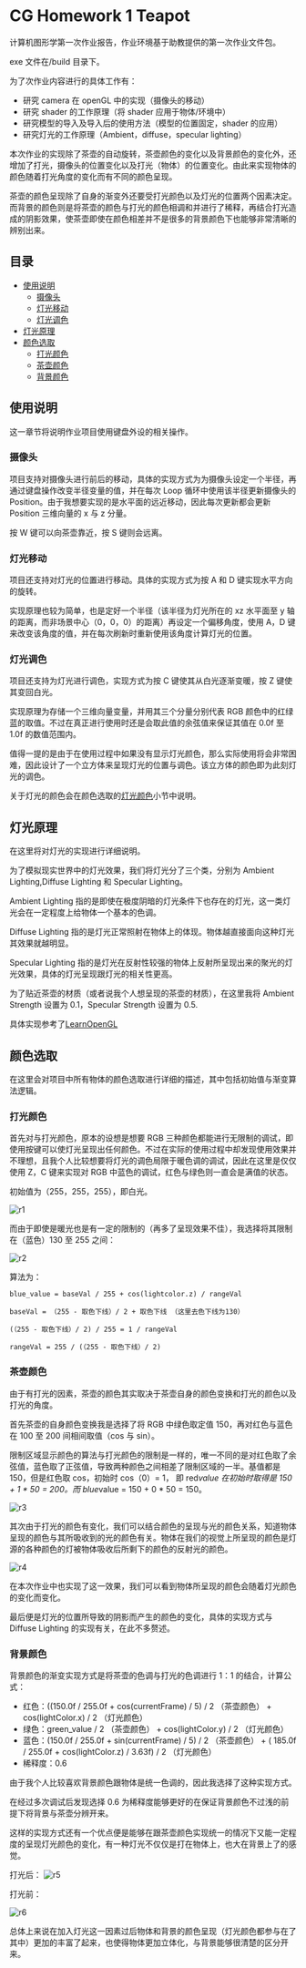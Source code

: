 # CG Homework 1 Teapot

计算机图形学第一次作业报告，作业环境基于助教提供的第一次作业文件包。

exe 文件在/build 目录下。

为了次作业内容进行的具体工作有：

- 研究 camera 在 openGL 中的实现（摄像头的移动）
- 研究 shader 的工作原理（将 shader 应用于物体/环境中）
- 研究模型的导入及导入后的使用方法（模型的位置固定，shader 的应用）
- 研究灯光的工作原理（Ambient，diffuse，specular lighting）

本次作业的实现除了茶壶的自动旋转，茶壶颜色的变化以及背景颜色的变化外，还增加了打光，摄像头的位置变化以及打光（物体）的位置变化。由此来实现物体的颜色随着打光角度的变化而有不同的颜色呈现。

茶壶的颜色呈现除了自身的渐变外还要受打光颜色以及灯光的位置两个因素决定。而背景的颜色则是将茶壶的颜色与打光的颜色相调和并进行了稀释，再结合打光造成的阴影效果，使茶壶即使在颜色相差并不是很多的背景颜色下也能够非常清晰的辨别出来。

## 目录

- [使用说明](#使用说明)
  - [摄像头](#摄像头)
  - [灯光移动](#灯光移动)
  - [灯光调色](#灯光调色)
- [灯光原理](#灯光原理)
- [颜色选取](#颜色选取)
  - [打光颜色](#灯光颜色)
  - [茶壶颜色](#茶壶颜色)
  - [背景颜色](#背景颜色)

## 使用说明

这一章节将说明作业项目使用键盘外设的相关操作。

### 摄像头

项目支持对摄像头进行前后的移动，具体的实现方式为为摄像头设定一个半径，再通过键盘操作改变半径变量的值，并在每次 Loop 循环中使用该半径更新摄像头的 Position。由于我想要实现的是水平面的远近移动，因此每次更新都会更新 Position 三维向量的 x 与 z 分量。

按 W 键可以向茶壶靠近，按 S 键则会远离。

### 灯光移动

项目还支持对灯光的位置进行移动。具体的实现方式为按 A 和 D 键实现水平方向的旋转。

实现原理也较为简单，也是定好一个半径（该半径为灯光所在的 xz 水平面至 y 轴的距离，而非场景中心（0，0，0）的距离）再设定一个偏移角度，使用 A，D 键来改变该角度的值，并在每次刷新时重新使用该角度计算灯光的位置。

### 灯光调色

项目还支持为灯光进行调色，实现方式为按 C 键使其从白光逐渐变暖，按 Z 键使其变回白光。

实现原理为存储一个三维向量变量，并用其三个分量分别代表 RGB 颜色中的红绿蓝的取值。不过在真正进行使用时还是会取此值的余弦值来保证其值在 0.0f 至 1.0f 的数值范围内。

值得一提的是由于在使用过程中如果没有显示灯光颜色，那么实际使用将会非常困难，因此设计了一个立方体来呈现灯光的位置与调色。该立方体的颜色即为此刻灯光的调色。

关于灯光的颜色会在颜色选取的[灯光颜色](#灯光颜色)小节中说明。

## 灯光原理

在这里将对灯光的实现进行详细说明。

为了模拟现实世界中的灯光效果，我们将灯光分了三个类，分别为 Ambient Lighting,Diffuse Lighting 和 Specular Lighting。

Ambient Lighting 指的是即使在极度阴暗的灯光条件下也存在的灯光，这一类灯光会在一定程度上给物体一个基本的色调。

Diffuse Lighting 指的是灯光正常照射在物体上的体现。物体越直接面向这种灯光其效果就越明显。

Specular Lighting 指的是灯光在反射性较强的物体上反射所呈现出来的聚光的灯光效果，具体的灯光呈现跟灯光的相关性更高。

为了贴近茶壶的材质（或者说我个人想呈现的茶壶的材质），在这里我将 Ambient Strength 设置为 0.1，Specular Strength 设置为 0.5.

具体实现参考了[LearnOpenGL](https://learnopengl.com/Lighting/Basic-Lighting)

## 颜色选取

在这里会对项目中所有物体的颜色选取进行详细的描述，其中包括初始值与渐变算法逻辑。

### 打光颜色

首先对与打光颜色，原本的设想是想要 RGB 三种颜色都能进行无限制的调试，即使用按键可以使灯光呈现出任何颜色。不过在实际的使用过程中却发现使用效果并不理想，且我个人比较想要将灯光的调色局限于暖色调的调试，因此在这里是仅仅使用 Z，C 键来实现对 RGB 中蓝色的调试，红色与绿色则一直会是满值的状态。

初始值为（255，255，255），即白光。

![r1](https://github.com/naomixie/CG-HW/blob/HW1/CG_homework1/CG_homework1/pics/r1.PNG)

而由于即使是暖光也是有一定的限制的（再多了呈现效果不佳），我选择将其限制在（蓝色）130 至 255 之间：

![r2](https://github.com/naomixie/CG-HW/blob/HW1/CG_homework1/CG_homework1/pics/r2.PNG)

算法为：

    blue_value = baseVal / 255 + cos(lightcolor.z) / rangeVal

    baseVal = （255 - 取色下线）/ 2 + 取色下线 （这里去色下线为130）

    (（255 - 取色下线）/ 2) / 255 = 1 / rangeVal

    rangeVal = 255 / (（255 - 取色下线）/ 2)

### 茶壶颜色

由于有打光的因素，茶壶的颜色其实取决于茶壶自身的颜色变换和打光的颜色以及打光的角度。

首先茶壶的自身颜色变换我是选择了将 RGB 中绿色取定值 150，再对红色与蓝色在 100 至 200 间相间取值（cos 与 sin）。

限制区域显示颜色的算法与打光颜色的限制是一样的，唯一不同的是对红色取了余弦值，蓝色取了正弦值，导致两种颜色之间相差了限制区域的一半。基值都是 150，但是红色取 cos，初始时 cos（0）= 1， 即 red*value 在初始时取得是 150 + 1 * 50 = 200。而 blue*value = 150 + 0 * 50 = 150。

![r3](https://github.com/naomixie/CG-HW/blob/HW1/CG_homework1/CG_homework1/pics/r3.PNG)

其次由于打光的颜色有变化，我们可以结合颜色的呈现与光的颜色关系，知道物体呈现的颜色与其所吸收到的光的颜色有关。物体在我们的视觉上所呈现的颜色是灯源的各种颜色的灯被物体吸收后所剩下的颜色的反射光的颜色。

![r4](https://github.com/naomixie/CG-HW/blob/HW1/CG_homework1/CG_homework1/pics/r4.PNG)

在本次作业中也实现了这一效果，我们可以看到物体所呈现的颜色会随着灯光颜色的变化而变化。

最后便是灯光的位置所导致的阴影而产生的颜色的变化，具体的实现方式与 Diffuse Lighting 的实现有关，在此不多赘述。

### 背景颜色

背景颜色的渐变实现方式是将茶壶的色调与打光的色调进行 1：1 的结合，计算公式：

- 红色：((150.0f / 255.0f + cos(currentFrame) / 5) / 2 （茶壶颜色） + cos(lightColor.x) / 2 （灯光颜色）
- 绿色：green_value / 2 （茶壶颜色） + cos(lightColor.y) / 2 （灯光颜色）
- 蓝色：(150.0f / 255.0f + sin(currentFrame) / 5) / 2 （茶壶颜色） + ( 185.0f / 255.0f + cos(lightColor.z) / 3.63f) / 2 （灯光颜色）
- 稀释度：0.6

由于我个人比较喜欢背景颜色跟物体是统一色调的，因此我选择了这种实现方式。

在经过多次调试后发现选择 0.6 为稀释度能够更好的在保证背景颜色不过浅的前提下将背景与茶壶分辨开来。

这样的实现方式还有一个优点便是能够在跟茶壶颜色实现统一的情况下又能一定程度的呈现灯光颜色的变化，有一种灯光不仅仅是打在物体上，也大在背景上了的感觉。

打光后：
![r5](https://github.com/naomixie/CG-HW/blob/HW1/CG_homework1/CG_homework1/pics/r5.PNG)

打光前：

![r6](https://github.com/naomixie/CG-HW/blob/HW1/CG_homework1/CG_homework1/pics/r6.PNG)

总体上来说在加入灯光这一因素过后物体和背景的颜色呈现（灯光颜色都参与在了其中）更加的丰富了起来，也使得物体更加立体化，与背景能够很清楚的区分开来。

